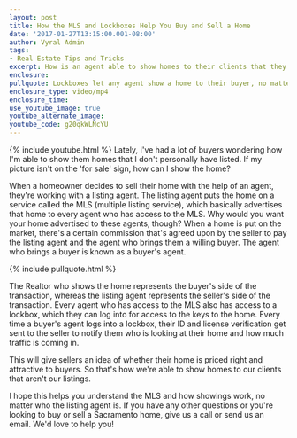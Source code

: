 ```yaml
---
layout: post
title: How the MLS and Lockboxes Help You Buy and Sell a Home
date: '2017-01-27T13:15:00.001-08:00'
author: Vyral Admin
tags:
- Real Estate Tips and Tricks
excerpt: How is an agent able to show homes to their clients that they don't have as their own listings? I've received this question a lot lately, so I wanted to explain how it works and how we use the MLS.
enclosure:
pullquote: Lockboxes let any agent show a home to their buyer, no matter who the listing agent is.
enclosure_type: video/mp4
enclosure_time:
use_youtube_image: true
youtube_alternate_image:
youtube_code: g20qkWLNcYU
---
```

{% include youtube.html %}
Lately, I've had a lot of buyers wondering how I'm able to show them homes that I don't personally have listed. If my picture isn't on the 'for sale' sign, how can I show the home?

When a homeowner decides to sell their home with the help of an agent, they're working with a listing agent. The listing agent puts the home on a service called the MLS (multiple listing service), which basically advertises that home to every agent who has access to the MLS. Why would you want your home advertised to these agents, though? When a home is put on the market, there's a certain commission that's agreed upon by the seller to pay the listing agent and the agent who brings them a willing buyer. The agent who brings a buyer is known as a buyer's agent.

{% include pullquote.html %}

The Realtor who shows the home represents the buyer's side of the transaction, whereas the listing agent represents the seller's side of the transaction. Every agent who has access to the MLS also has access to a lockbox, which they can log into for access to the keys to the home. Every time a buyer's agent logs into a lockbox, their ID and license verification get sent to the seller to notify them who is looking at their home and how much traffic is coming in.

This will give sellers an idea of whether their home is priced right and attractive to buyers. So that's how we're able to show homes to our clients that aren't our listings.

I hope this helps you understand the MLS and how showings work, no matter who the listing agent is. If you have any other questions or you're looking to buy or sell a Sacramento home, give us a call or send us an email. We'd love to help you!
